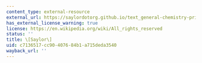 ```yaml
---
content_type: external-resource
external_url: https://saylordotorg.github.io/text_general-chemistry-principles-patterns-and-applications-v1.0/s07-01-the-mole-and-molar-masses.html
has_external_license_warning: true
license: https://en.wikipedia.org/wiki/All_rights_reserved
status: ''
title: \[Saylor\]
uid: c7136517-cc90-4076-84b1-a715deda3540
wayback_url: ''
---
```

